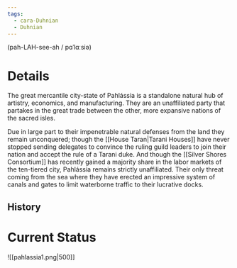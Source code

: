 ```yaml
---
tags:
  - cara-Duhnian
  - Duhnian
---
```

(pah-LAH-see-ah / pɑˈlɑːsiə)
# Details
The great mercantile city-state of Pahlássia is a standalone natural hub of artistry, economics, and manufacturing. They are an unaffiliated party that partakes in the great trade between the other, more expansive nations of the sacred isles. 

Due in large part to their impenetrable natural defenses from the land they remain unconquered; though the [[House Taran|Tarani Houses]] have never stopped sending delegates to convince the ruling guild leaders to join their nation and accept the rule of a Tarani duke. And though the [[Silver Shores Consortium]] has recently gained a majority share in the labor markets of the ten-tiered city, Pahlássia remains strictly unaffiliated. Their only threat coming from the sea where they have erected an impressive system of canals and gates to limit waterborne traffic to their lucrative docks.

## History


# Current Status


![[pahlassia1.png|500]]